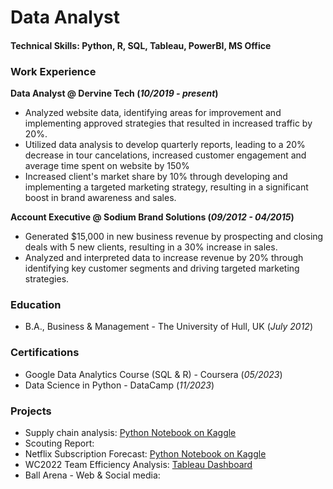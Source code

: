 # Data Analyst

#### Technical Skills: Python, R, SQL, Tableau, PowerBI, MS Office

### Work Experience
**Data Analyst @ Dervine Tech (_10/2019 - present_)**
- Analyzed website data, identifying areas for improvement and implementing approved strategies that resulted in increased traffic by 20%.
- Utilized data analysis to develop quarterly reports, leading to a 20% decrease in tour cancelations, increased customer engagement and average time spent on website by 150%
- Increased client's market share by 10% through developing and implementing a targeted marketing strategy, resulting in a significant boost in brand awareness and sales.

**Account Executive @ Sodium Brand Solutions (_09/2012 - 04/2015_)**
- Generated $15,000 in new business revenue by prospecting and closing deals with 5 new clients, resulting in a 30% increase in sales.
- Analyzed and interpreted data to increase revenue by 20% through identifying key customer segments and driving targeted marketing strategies.

### Education
- B.A., Business & Management - The University of Hull, UK (_July 2012_)

### Certifications
- Google Data Analytics Course (SQL & R) - Coursera (_05/2023_)
- Data Science in Python - DataCamp (_11/2023_)


### Projects
- Supply chain analysis: [Python Notebook on Kaggle](https://www.kaggle.com/ademolaadedapo/supply-chain-analysis-project)
- Scouting Report:
- Netflix Subscription Forecast: [Python Notebook on Kaggle](https://www.kaggle.com/ademolaadedapo/forecasting-project)
- WC2022 Team Efficiency Analysis: [Tableau Dashboard](https://public.tableau.com/views/WC2022TeamEfficiency/Dashboard1?:language=en-US&:display_count=n&:origin=viz_share_link)
- Ball Arena - Web & Social media:


